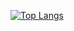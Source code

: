 
[![Top Langs](https://github-readme-stats.vercel.app/api/top-langs/?username=ren-suke)](https://github.com/ren-suke/github-readme-stats)
